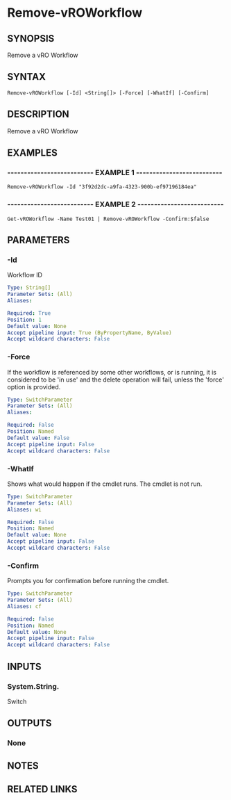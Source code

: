 # Remove-vROWorkflow

## SYNOPSIS
Remove a vRO Workflow

## SYNTAX

```
Remove-vROWorkflow [-Id] <String[]> [-Force] [-WhatIf] [-Confirm]
```

## DESCRIPTION
Remove a vRO Workflow

## EXAMPLES

### -------------------------- EXAMPLE 1 --------------------------
```
Remove-vROWorkflow -Id "3f92d2dc-a9fa-4323-900b-ef97196184ea"
```

### -------------------------- EXAMPLE 2 --------------------------
```
Get-vROWorkflow -Name Test01 | Remove-vROWorkflow -Confirm:$false
```

## PARAMETERS

### -Id
Workflow ID

```yaml
Type: String[]
Parameter Sets: (All)
Aliases: 

Required: True
Position: 1
Default value: None
Accept pipeline input: True (ByPropertyName, ByValue)
Accept wildcard characters: False
```

### -Force
If the workflow is referenced by some other workflows, or is running, it is considered to be 'in use' and the delete operation will fail, unless the 'force' option is provided.

```yaml
Type: SwitchParameter
Parameter Sets: (All)
Aliases: 

Required: False
Position: Named
Default value: False
Accept pipeline input: False
Accept wildcard characters: False
```

### -WhatIf
Shows what would happen if the cmdlet runs.
The cmdlet is not run.

```yaml
Type: SwitchParameter
Parameter Sets: (All)
Aliases: wi

Required: False
Position: Named
Default value: None
Accept pipeline input: False
Accept wildcard characters: False
```

### -Confirm
Prompts you for confirmation before running the cmdlet.

```yaml
Type: SwitchParameter
Parameter Sets: (All)
Aliases: cf

Required: False
Position: Named
Default value: None
Accept pipeline input: False
Accept wildcard characters: False
```

## INPUTS

### System.String.
Switch

## OUTPUTS

### None

## NOTES

## RELATED LINKS

